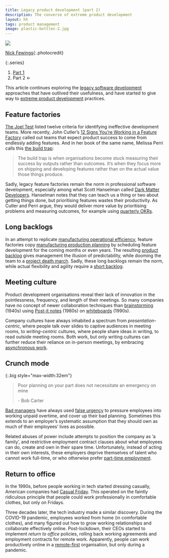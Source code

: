 ```yaml
---
title: Legacy product development (part 2)
description: The converse of extreme product development
layout: hh
tags: product management
image: plastic-bottles-2.jpg
---
```


![](plastic-bottles-2.jpg)

[Nick Fewings](https://unsplash.com/photos/-2lJGRIY5P0){:.photocredit}

{:.series}
1. [Part 1](legacy-development)
2. Part 2 ←

This article continues exploring the [legacy software development](legacy-development)
approaches that have outlived their usefulness, and have started to give way to
[extreme product development](extreme-product) practices.

## Feature factories

[The Joel Test](https://www.joelonsoftware.com/2000/08/09/the-joel-test-12-steps-to-better-code/)
listed twelve criteria for identifying ineffective development teams.
More recently, John Cutler’s
[12 Signs You’re Working in a Feature Factory](https://cutle.fish/blog/12-signs-youre-working-in-a-feature-factory)
called out teams that expect product success to come from endlessly adding features.
And in her book of the same name, Melissa Perri calls this [the build trap](https://melissaperri.com/book):

> The build trap is when organisations become stuck measuring their success
> by outputs rather than outcomes.
> It’s when they focus more on shipping and developing features rather than on
> the actual value those things produce.

Sadly, legacy feature factories remain the norm in professional software development,
especially among what Scott Hanselman called
[Dark Matter Developers](https://www.hanselman.com/blog/dark-matter-developers-the-unseen-99).
Hanselman notes that they can teach us a thing or two about getting things done,
but prioritising features wastes their productivity.
As Cutler and Perri argue, they would deliver more value by prioritising problems and measuring outcomes,
for example using [quarterly OKRs](extreme-product#okr).

## Long backlogs

In an attempt to replicate
[manufacturing operational efficiency](https://en.wikipedia.org/wiki/Operational_efficiency),
feature factories copy 
[manufacturing production planning](https://en.wikipedia.org/wiki/Production_planning)
by scheduling feature development for the coming months or even years.
The resulting [product backlog](https://en.wikipedia.org/wiki/Product_backlog)
gives management the illusion of predictability, while dooming the team to a
[project death march](https://en.wikipedia.org/wiki/Death_march_(project_management)).
Sadly, these long backlogs remain the norm,
while actual flexibility and agility require a [short backlog](extreme-product#backlog).

## Meeting culture

Product development organisations reveal their lack of innovation in the pointlessness, frequency, and length of their meetings.
So many companies have no concept of newer collaboration techniques than
[brainstorming](https://en.wikipedia.org/wiki/Brainstorming) (1940s) using
[Post-it notes](https://en.wikipedia.org/wiki/Post-it_note) (1980s) on
[whiteboards](https://en.wikipedia.org/wiki/Whiteboard) (1990s).

Company cultures have always inhabited a spectrum from _presentation-centric_,
where people talk over slides to captive audiences in meeting rooms,
to _writing-centric_ cultures, where people share ideas in writing, to read outside meeting rooms.
Both work, but only writing cultures can further reduce their reliance on in-person meetings,
by embracing [asynchronous work](extreme-product#async).

## Crunch mode

{:.big style="max-width:32em"}
> Poor planning on your part does not necessitate an emergency on mine
>
> \- Bob Carter

[Bad managers](good-manager-bad-manager) have always used
[false urgency](sense-of-urgency) to pressure employees into working unpaid overtime,
and cover up their bad planning.
Sometimes this extends to an employer’s systematic assumption that they should 
own as much of their employees’ lives as possible.

Related abuses of power include attempts to position the company as ‘a family’,
and restrictive employment contract clauses about what employees can do, create and own in their spare time.
Unfortunately, instead of acting in their own interests,
these employers deprive themselves of talent who cannot work full-time,
or who otherwise prefer [part-time employment](extreme-product#part-time).

## Return to office

In the 1990s, before people working in tech started dressing casually, American companies had
[Casual Friday](https://en.wikipedia.org/wiki/Casual_Friday).
This operated on the faintly ridiculous principle that people could work professionally in comfortable clothes, but only on Fridays.

Three decades later, the tech industry made a similar discovery.
During the COVID-19 pandemic, employees worked from home (in comfortable clothes),
and many figured out how to grow working relationships and collaborate effectively online.
Post-lockdown, their CEOs started to implement _return to office_ policies,
rolling back working agreements and employment contracts for remote work.
Apparently, people can work productively online in a
[remote-first](extreme-product#remote) organisation, but only during a pandemic.
